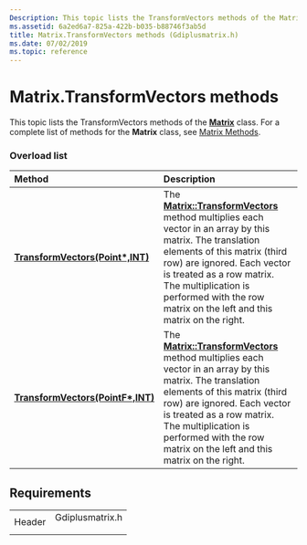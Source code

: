 ```yaml
---
Description: This topic lists the TransformVectors methods of the Matrix class. For a complete list of methods for the Matrix class, see Matrix Methods.
ms.assetid: 6a2ed6a7-825a-422b-b035-b88746f3ab5d
title: Matrix.TransformVectors methods (Gdiplusmatrix.h)
ms.date: 07/02/2019
ms.topic: reference
---
```


# Matrix.TransformVectors methods

This topic lists the TransformVectors methods of the [**Matrix**](https://msdn.microsoft.com/library/ms534475(v=VS.85).aspx) class. For a complete list of methods for the **Matrix** class, see [Matrix Methods](-gdiplus-class-matrix-methods.md).

### Overload list



| Method                                                                                                 | Description                                                                                                                                                                                                                                                                                                                                                                      |
|:-------------------------------------------------------------------------------------------------------|:---------------------------------------------------------------------------------------------------------------------------------------------------------------------------------------------------------------------------------------------------------------------------------------------------------------------------------------------------------------------------------|
| [**TransformVectors(Point\*,INT)**](https://msdn.microsoft.com/library/ms535318(v=VS.85).aspx)   | The [**Matrix::TransformVectors**](https://msdn.microsoft.com/library/ms535318(v=VS.85).aspx) method multiplies each vector in an array by this matrix. The translation elements of this matrix (third row) are ignored. Each vector is treated as a row matrix. The multiplication is performed with the row matrix on the left and this matrix on the right.<br/>  |
| [**TransformVectors(PointF\*,INT)**](https://msdn.microsoft.com/library/ms535319(v=VS.85).aspx) | The [**Matrix::TransformVectors**](https://msdn.microsoft.com/library/ms535319(v=VS.85).aspx) method multiplies each vector in an array by this matrix. The translation elements of this matrix (third row) are ignored. Each vector is treated as a row matrix. The multiplication is performed with the row matrix on the left and this matrix on the right.<br/> |



## Requirements



|                   |                                                                                            |
|-------------------|--------------------------------------------------------------------------------------------|
| Header<br/> | <dl> <dt>Gdiplusmatrix.h</dt> </dl> |



 

 




